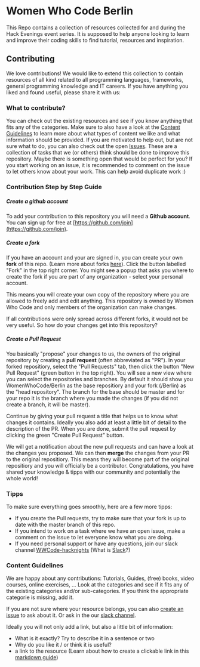 # Women Who Code Berlin

This Repo contains a collection of resources collected for and during the Hack Evenings event series.
It is supposed to help anyone looking to learn and improve their coding skills to find tutorial, resources and inspiration.

## Contributing

We love contributions! 
We would like to extend this collection to contain resources of all kind related to all programming languages, frameworks, general programming knowledge and IT careers.
If you have anything you liked and found useful, please share it with us:

### What to contribute?

You can check out the existing resources and see if you know anything that fits any of the categories.
Make sure to also have a look at the [Content Guidelines](#content-guidelines) to learn more about what types of content we like and what information should be provided.
If you are motivated to help out, but are not sure what to do, you can also check out the open [Issues](https://github.com/WomenWhoCode/Berlin/issues). 
These are a collection of tasks that we (or others) think should be done to improve this repository. Maybe there is something open that would be perfect for you?
If you start working on an issue, it is recommended to comment on the issue to let others know about your work. 
This can help avoid duplicate work :)

### Contribution Step by Step Guide

##### Create a github account
To add your contribution to this repository you will need a **Github account**. 
You can sign up for free at [https://github.com/join](https://github.com/join).

##### Create a fork
If you have an account and your are signed in, you can create your own **fork** of this repo. (Learn more about forks [here](https://guides.github.com/activities/forking/)).
Click the button labelled "Fork" in the top right corner.
You might see a popup that asks you where to create the fork if you are part of any organization - select your personal account.

This means you will create your own copy of the repository where you are allowed to freely add and edit anything.
This repository is owned by Women Who Code and only members of the organization can make changes.

If all contributions were only spread across different forks, it would not be very useful.
So how do your changes get into this repository?

##### Create a Pull Request

You basically "propose" your changes to us, the owners of the original repository by creating a **pull request** (often abbreviated as "PR").
In your forked repositiory, select the "Pull Requests" tab, then click the button "New Pull Request" (green button in the top right).
You will see a new view where you can select the repositories and branches. 
By default it should show you WomenWhoCode/Berlin as the base repositiory and your fork (<YourUsername>/Berlin) as the "head repository".
The branch for the base should be master and for your repo it is the branch where you made the changes (if you did not create a branch, it will be master).

Continue by giving your pull request a title that helps us to know what changes it contains.
Ideally you also add at least a little bit of detail to the description of the PR.
When you are done, submit the pull request by clicking the green "Create Pull Request" button.

We will get a notification about the new pull requests and can have a look at the changes you proposed.
We can then **merge** the changes from your PR to the original repositiory. 
This means they will become part of the original repositiory and you will officially be a contributor.
Congratulations, you have shared your knowledge & tipps with our community and potentially the whole world!

### Tipps

To make sure everything goes smoothly, here are a few more tipps:
- If you create the Pull requests, try to make sure that your fork is up to date with the master branch of this repo. 
- If you intend to work on a task where we have an open issue, make a comment on the issue to let everyone know what you are doing.
- If you need personal support or have any questions, join our slack channel [WWCode-hacknights](http://bit.ly/WWCHackEveningsSlack) (What is [Slack](https://slack.com/resources/slack-101/what-is-slack)?)

### Content Guidelines

We are happy about any contributions: Tutorials, Guides, (free) books, video courses, online exercises, ...
Look at the categories and see if it fits any of the existing categories and/or sub-categories. 
If you think the appropriate categorie is missing, add it.

If you are not sure where your resource belongs, you can also [create an issue](https://github.com/WomenWhoCode/Berlin/issues/new) to ask about it. Or ask in the our [slack channel](http://bit.ly/WWCHackEveningsSlack).

Ideally you will not only add a link, but also a little bit of information:
- What is it exactly? Try to describe it in a sentence or two
- Why do you like it / or think it is useful?
- a link to the resource (Learn about how to create a clickable link in this [markdown guide](https://www.markdownguide.org/basic-syntax#links))
